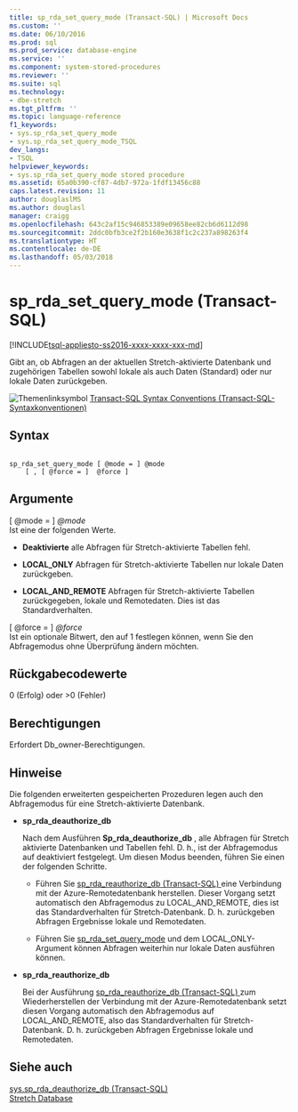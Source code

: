 ```yaml
---
title: sp_rda_set_query_mode (Transact-SQL) | Microsoft Docs
ms.custom: ''
ms.date: 06/10/2016
ms.prod: sql
ms.prod_service: database-engine
ms.service: ''
ms.component: system-stored-procedures
ms.reviewer: ''
ms.suite: sql
ms.technology:
- dbe-stretch
ms.tgt_pltfrm: ''
ms.topic: language-reference
f1_keywords:
- sys.sp_rda_set_query_mode
- sys.sp_rda_set_query_mode_TSQL
dev_langs:
- TSQL
helpviewer_keywords:
- sys.sp_rda_set_query_mode stored procedure
ms.assetid: 65a0b390-cf87-4db7-972a-1fdf13456c88
caps.latest.revision: 11
author: douglaslMS
ms.author: douglasl
manager: craigg
ms.openlocfilehash: 643c2af15c946853389e09658ee82cb6d6112d98
ms.sourcegitcommit: 2ddc0bfb3ce2f2b160e3638f1c2c237a898263f4
ms.translationtype: HT
ms.contentlocale: de-DE
ms.lasthandoff: 05/03/2018
---
```

# <a name="syssprdasetquerymode-transact-sql"></a>sp_rda_set_query_mode (Transact-SQL)
[!INCLUDE[tsql-appliesto-ss2016-xxxx-xxxx-xxx-md](../../includes/tsql-appliesto-ss2016-xxxx-xxxx-xxx-md.md)]

  Gibt an, ob Abfragen an der aktuellen Stretch-aktivierte Datenbank und zugehörigen Tabellen sowohl lokale als auch Daten (Standard) oder nur lokale Daten zurückgeben.  
  
 ![Themenlinksymbol](../../database-engine/configure-windows/media/topic-link.gif "Topic link icon") [Transact-SQL Syntax Conventions (Transact-SQL-Syntaxkonventionen)](../../t-sql/language-elements/transact-sql-syntax-conventions-transact-sql.md)  
  
## <a name="syntax"></a>Syntax  
  
```  
  
sp_rda_set_query_mode [ @mode = ] @mode   
    [ , [ @force = ]  @force ]  
```  
  
## <a name="arguments"></a>Argumente  
 [ @mode = ] *@mode*  
 Ist eine der folgenden Werte.  
  
-   **Deaktivierte** alle Abfragen für Stretch-aktivierte Tabellen fehl.  
  
-   **LOCAL_ONLY** Abfragen für Stretch-aktivierte Tabellen nur lokale Daten zurückgeben.  
  
-   **LOCAL_AND_REMOTE** Abfragen für Stretch-aktivierte Tabellen zurückgegeben, lokale und Remotedaten. Dies ist das Standardverhalten.  
  
 [ @force = ]  *@force*  
 Ist ein optionale Bitwert, den auf 1 festlegen können, wenn Sie den Abfragemodus ohne Überprüfung ändern möchten.  
  
## <a name="return-code-values"></a>Rückgabecodewerte  
 0 (Erfolg) oder >0 (Fehler)  
  
## <a name="permissions"></a>Berechtigungen  
 Erfordert Db_owner-Berechtigungen.  
  
## <a name="remarks"></a>Hinweise  
 Die folgenden erweiterten gespeicherten Prozeduren legen auch den Abfragemodus für eine Stretch-aktivierte Datenbank.  
  
-   **sp_rda_deauthorize_db**  
  
     Nach dem Ausführen **Sp_rda_deauthorize_db** , alle Abfragen für Stretch aktivierte Datenbanken und Tabellen fehl. D. h., ist der Abfragemodus auf deaktiviert festgelegt. Um diesen Modus beenden, führen Sie einen der folgenden Schritte.  
  
    -   Führen Sie [sp_rda_reauthorize_db &#40;Transact-SQL&#41; ](../../relational-databases/system-stored-procedures/sys-sp-rda-reauthorize-db-transact-sql.md) eine Verbindung mit der Azure-Remotedatenbank herstellen. Dieser Vorgang setzt automatisch den Abfragemodus zu LOCAL_AND_REMOTE, dies ist das Standardverhalten für Stretch-Datenbank. D. h. zurückgeben Abfragen Ergebnisse lokale und Remotedaten.  
  
    -   Führen Sie [sp_rda_set_query_mode](../../relational-databases/system-stored-procedures/sys-sp-rda-set-query-mode-transact-sql.md) und dem LOCAL_ONLY-Argument können Abfragen weiterhin nur lokale Daten ausführen können.  
  
-   **sp_rda_reauthorize_db**  
  
     Bei der Ausführung [sp_rda_reauthorize_db &#40;Transact-SQL&#41; ](../../relational-databases/system-stored-procedures/sys-sp-rda-reauthorize-db-transact-sql.md) zum Wiederherstellen der Verbindung mit der Azure-Remotedatenbank setzt diesen Vorgang automatisch den Abfragemodus auf LOCAL_AND_REMOTE, also das Standardverhalten für Stretch-Datenbank. D. h. zurückgeben Abfragen Ergebnisse lokale und Remotedaten.  
  
## <a name="see-also"></a>Siehe auch  
 [sys.sp_rda_deauthorize_db &#40;Transact-SQL&#41;](../../relational-databases/system-stored-procedures/sys-sp-rda-deauthorize-db-transact-sql.md)   
 [Stretch Database](../../sql-server/stretch-database/stretch-database.md)  
  
  
